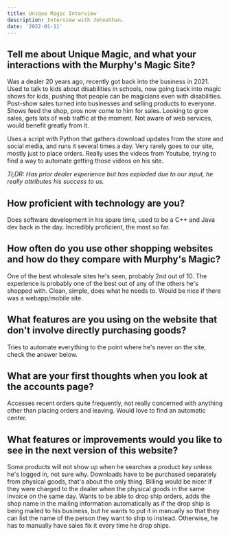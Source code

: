 ```yaml
---
title: Unique Magic Interview
description: Interview with Johnathan.
date: '2022-01-11'
---
```


## Tell me about Unique Magic, and what your interactions with the Murphy's Magic Site?

Was a dealer 20 years ago, recently got back into the business in 2021. Used to talk to kids about disabilities in schools, now going back into magic shows for kids, pushing that people can be magicians even with disabilities. Post-show sales turned into businesses and selling products to everyone. Shows feed the shop, pros now come to him for sales. Looking to grow sales, gets lots of web traffic at the moment. Not aware of web services, would benefit greatly from it.

Uses a script with Python that gathers download updates from the store and social media, and runs it several times a day. Very rarely goes to our site, mostly just to place orders. Really uses the videos from Youtube, trying to find a way to automate getting those videos on his site.

*Tl;DR: Has prior dealer experience but has exploded due to our input, he really attributes his success to us.*

## How proficient with technology are you?

Does software development in his spare time, used to be a C++ and Java dev back in the day. Incredibly proficient, the most so far.

## How often do you use other shopping websites and how do they compare with Murphy's Magic?

One of the best wholesale sites he's seen, probably 2nd out of 10. The experience is probably one of the best out of any of the others he's shopped with. Clean, simple, does what he needs to. Would be nice if there was a webapp/mobile site.

## What features are you using on the website that don't involve directly purchasing goods?

Tries to automate everything to the point where he's never on the site, check the answer below.

## What are your first thoughts when you look at the accounts page?

Accesses recent orders quite frequently, not really concerned with anything other than placing orders and leaving. Would love to find an automatic center.

## What features or improvements would you like to see in the next version of this website? 
Some products will not show up when he searches a product key unless he's logged in, not sure why.
Downloads have to be purchased separately from physical goods, that's about the only thing.
Billing would be nicer if they were charged to the dealer when the physical goods in the same invoice on the same day.
Wants to be able to drop ship orders, adds the shop name in the mailing information automatically as if the drop ship is being mailed to his business, but he wants to put it in manually so that they can list the name of the person they want to ship to instead. Otherwise, he has to manually have sales fix it every time he drop ships.
